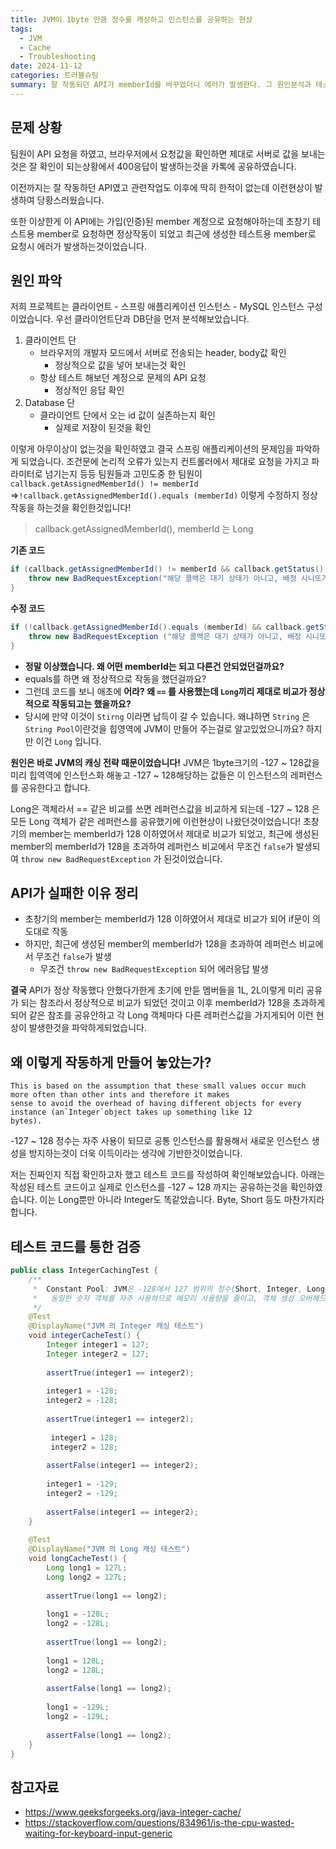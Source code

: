 ```yaml
---
title: JVM이 1byte 만큼 정수를 캐싱하고 인스턴스를 공유하는 현상
tags:
  - JVM
  - Cache
  - Troubleshooting
date: 2024-11-12
categories: 트러블슈팅
summary: 잘 작동되던 API가 memberId를 바꾸었더니 에러가 발생한다. 그 원인분석과 테스트를 해본다.
---
```

## 문제 상황

팀원이 API 요청을 하였고, 브라우저에서 요청값을 확인하면 제대로 서버로 값을 보내는것은 잘 확인이 되는상황에서 400응답이 발생하는것을 카톡에 공유하였습니다.

이전까지는 잘 작동하던 API였고 관련작업도 이후에 딱히 한적이 없는데 이런현상이 발생하여 당황스러웠습니다. 

또한 이상한게 이 API에는 가입(인증)된 member 계정으로 요청해야하는데 초창기 테스트용 member로 요청하면 정상작동이 되었고 최근에 생성한 테스트용 member로 요청시 에러가 발생하는것이었습니다.
## 원인 파악
저희 프로젝트는 클라이언트 - 스프링 애플리케이션 인스턴스 - MySQL 인스턴스 구성이었습니다. 우선 클라이언트단과 DB단을 먼저 분석해보았습니다.
1. 클라이언트 단
	- 브라우저의 개발자 모드에서 서버로 전송되는 header, body값 확인
		- 정상적으로 값을 넣어 보내는것 확인
	- 항상 테스트 해보던 계정으로 문제의 API 요청
		- 정상적인 응답 확인
2. Database 단
	- 클라이언트 단에서 오는 id 값이 실존하는지 확인
		- 실제로 저장이 된것을 확인

이렇게 아무이상이 없는것을 확인하였고 결국 스프링 애플리케이션의 문제임을 파악하게 되었습니다. 조건문에 논리적 오류가 있는지 컨트롤러에서 제대로 요청을 가지고 파라미터로 넘기는지 등등 팀원들과 고민도중 한 팀원이 `callback.getAssignedMemberId() != memberId` =>`!callback.getAssignedMemberId().equals (memberId)` 이렇게 수정하지 정상작동을 하는것을 확인한것입니다!
> callback.getAssignedMemberId(), memberId 는 Long

**기존 코드**
```java
if (callback.getAssignedMemberId() != memberId && callback.getStatus() != Callback.Status.WAITING.name()) {
    throw new BadRequestException("해당 콜백은 대기 상태가 아니고, 배정 시니또가 아닙니다.");
} 
```

**수정 코드**
```java 수정 코드
if (!callback.getAssignedMemberId().equals (memberId) && callback.getStatus() != Callback.Status.WAITING.name()) {
    throw new BadRequestException ("해당 콜백은 대기 상태가 아니고, 배정 시니또가 아닙니다.");
}
```



- **정말 이상했습니다. 왜 어떤 memberId는 되고 다른건 안되었던걸까요?**  
- equals를 하면 왜 정상적으로 작동을 했던걸까요? 
- 그런데 코드를 보니 애초에 **어라? 왜 `==` 를 사용했는데 `Long`끼리 제대로 비교가 정상적으로 작동되고는 했을까요?**
- 당시에 만약 이것이 `Stirng` 이라면 납득이 갈 수 있습니다. 왜냐하면 `String` 은 `String Pool`이란것을 힙영역에 JVM이 만들어 주는걸로 알고있었으니까요? 하지만 이건 `Long` 입니다.

**원인은 바로 JVM의 캐싱 전략 때문이었습니다!** JVM은 1byte크기의  -127 ~ 128값을 미리 힙역역에 인스턴스화 해놓고  -127 ~ 128해당하는 값들은 이 인스턴스의 레퍼런스를 공유한다고 합니다.

Long은 객체라서 == 같은 비교를 쓰면 레퍼런스값을 비교하게 되는데 -127 ~ 128 은 모든 Long 객체가 같은 레퍼런스를 공유했기에 이런현상이 나왔던것이었습니다! 초창기의 member는 memberId가 128 이하였어서 제대로 비교가 되었고, 최근에 생성된 member의 memberId가 128을 초과하여 레퍼런스 비교에서 무조건 `false`가 발생되여 `throw new BadRequestException` 가 된것이었습니다.
## API가 실패한 이유 정리
- 초창기의 member는 memberId가 128 이하였어서 제대로 비교가 되어 if문이 의도대로 작동
- 하지만, 최근에 생성된 member의 memberId가 128을 초과하여 레퍼런스 비교에서 무조건 `false`가 발생
	- 무조건 `throw new BadRequestException` 되어 에러응답 발생

**결국** API가 정상 작동했다 안했다가한게 초기에 만듣 멤버들을 1L, 2L이렇게 미리 공유가 되는 참조라서 정상적으로 비교가 되었던 것이고 이후 memberId가 128을 초과하게되어 같은 참조를 공유안하고 각 Long 객체마다 다른 레퍼런스값을 가지게되어 이런 현상이 발생한것을 파악하게되었습니다.

## 왜 이렇게 작동하게 만들어 놓았는가?

```
This is based on the assumption that these small values occur much more often than other ints and therefore it makes
sense to avoid the overhead of having different objects for every instance (an`Integer`object takes up something like 12
bytes).
```

-127 ~ 128 정수는 자주 사용이 되므로 공통 인스턴스를 활용해서 새로운 인스턴스 생성을 방지하는것이 더욱 이득이라는 생각에 기반한것이었습니다.

저는 진짜인지 직접 확인하고자 했고 테스트 코드를 작성하여 확인해보았습니다. 아래는 작성된 테스트 코드이고 실제로 인스턴스를 -127 ~ 128 까지는 공유하는것을 확인하였습니다. 이는 Long뿐만 아니라 Integer도 똑같았습니다. Byte, Short 등도 마찬가지라 합니다.
## 테스트 코드를 통한 검증

```java
public class IntegerCachingTest {  
    /**  
     *  Constant Pool: JVM은 -128에서 127 범위의 정수(Short, Integer, Long 등)를 미리 캐싱하여, 같은 값을 반복해서 생성하지 않고, 해당 범위의 정수는 동일 객체를 재사용  
     *   동일한 숫자 객체를 자주 사용하므로 메모리 사용량을 줄이고, 객체 생성 오버헤드를 줄이는 효과  
     */  
    @Test  
    @DisplayName("JVM 의 Integer 캐싱 테스트")  
    void integerCacheTest() {  
        Integer integer1 = 127;  
        Integer integer2 = 127;  
  
        assertTrue(integer1 == integer2);  
  
        integer1 = -128;  
        integer2 = -128;  
  
        assertTrue(integer1 == integer2);  
  
         integer1 = 128;  
         integer2 = 128;  
  
        assertFalse(integer1 == integer2);  
  
        integer1 = -129;  
        integer2 = -129;  
  
        assertFalse(integer1 == integer2);  
    }  
  
    @Test  
    @DisplayName("JVM 의 Long 캐싱 테스트")  
    void longCacheTest() {  
        Long long1 = 127L;  
        Long long2 = 127L;  
  
        assertTrue(long1 == long2);  
  
        long1 = -128L;  
        long2 = -128L;  
  
        assertTrue(long1 == long2);  
  
        long1 = 128L;  
        long2 = 128L;  
  
        assertFalse(long1 == long2);  
  
        long1 = -129L;  
        long2 = -129L;  
  
        assertFalse(long1 == long2);  
    }  
}
```

## 참고자료

- https://www.geeksforgeeks.org/java-integer-cache/
- https://stackoverflow.com/questions/834961/is-the-cpu-wasted-waiting-for-keyboard-input-generic